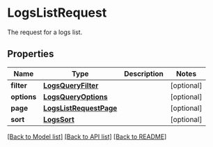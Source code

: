 # LogsListRequest

The request for a logs list.

## Properties
Name | Type | Description | Notes
------------ | ------------- | ------------- | -------------
**filter** | [**LogsQueryFilter**](LogsQueryFilter.md) |  | [optional] 
**options** | [**LogsQueryOptions**](LogsQueryOptions.md) |  | [optional] 
**page** | [**LogsListRequestPage**](LogsListRequestPage.md) |  | [optional] 
**sort** | [**LogsSort**](LogsSort.md) |  | [optional] 

[[Back to Model list]](README.md#documentation-for-models) [[Back to API list]](README.md#documentation-for-api-endpoints) [[Back to README]](README.md)


